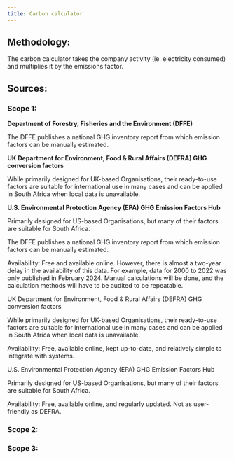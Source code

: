 ```yaml
---
title: Carbon calculator
---
```


## Methodology:

The carbon calculator takes the company activity (ie. electricity consumed) and multiplies it by the emissions factor.

## Sources:

### Scope 1:

**Department of Forestry, Fisheries and the Environment (DFFE)**

The DFFE publishes a national GHG inventory report from which emission factors can be manually estimated.

**UK Department for Environment, Food & Rural Affairs (DEFRA) GHG conversion factors**

While primarily designed for UK-based Organisations, their ready-to-use factors are suitable for international use in many cases and can be applied in South Africa when local data is unavailable.


**U.S. Environmental Protection Agency (EPA) GHG Emission Factors Hub**

Primarily designed for US-based Organisations, but many of their factors are suitable for South Africa.


The DFFE publishes a national GHG inventory report from which emission factors can be manually estimated.

Availability: Free and available online. However, there is almost a two-year delay in the availability of this data. For example, data for 2000 to 2022 was only published in February 2024. Manual calculations will be done, and the calculation methods will have to be audited to be repeatable.

UK Department for Environment, Food & Rural Affairs (DEFRA) GHG conversion factors

While primarily designed for UK-based Organisations, their ready-to-use factors are suitable for international use in many cases and can be applied in South Africa when local data is unavailable.

Availability: Free, available online, kept up-to-date, and relatively simple to integrate with systems.

U.S. Environmental Protection Agency (EPA) GHG Emission Factors Hub

Primarily designed for US-based Organisations, but many of their factors are suitable for South Africa.

Availability: Free, available online, and regularly updated. Not as user-friendly as DEFRA.

### Scope 2:

### Scope 3:

